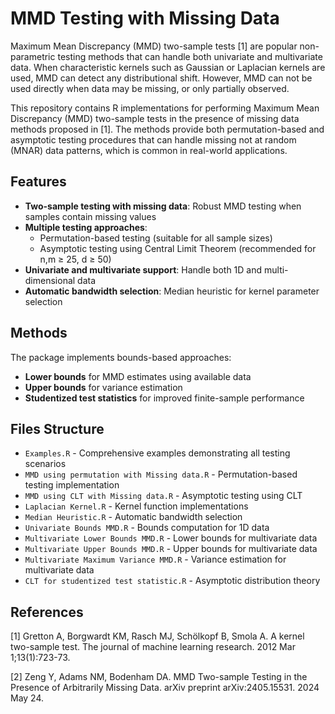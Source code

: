 # MMD Testing with Missing Data

Maximum Mean Discrepancy (MMD) two-sample tests [1] are popular non-parametric testing methods that can handle both univariate and multivariate data. When characteristic kernels such as Gaussian or Laplacian kernels are used, MMD can detect any distributional shift. However, MMD can not be used directly when data may be missing, or only partially observed. 

This repository contains R implementations for performing Maximum Mean Discrepancy (MMD) two-sample tests in the presence of missing data methods proposed in [1]. The methods provide both permutation-based and asymptotic testing procedures that can handle missing not at random (MNAR) data patterns, which is common in real-world applications.

## Features

- **Two-sample testing with missing data**: Robust MMD testing when samples contain missing values
- **Multiple testing approaches**: 
  - Permutation-based testing (suitable for all sample sizes)
  - Asymptotic testing using Central Limit Theorem (recommended for n,m ≥ 25, d ≥ 50)
- **Univariate and multivariate support**: Handle both 1D and multi-dimensional data
- **Automatic bandwidth selection**: Median heuristic for kernel parameter selection

## Methods

The package implements bounds-based approaches:
- **Lower bounds** for MMD estimates using available data
- **Upper bounds** for variance estimation
- **Studentized test statistics** for improved finite-sample performance

## Files Structure

- `Examples.R` - Comprehensive examples demonstrating all testing scenarios
- `MMD using permutation with Missing data.R` - Permutation-based testing implementation
- `MMD using CLT with Missing data.R` - Asymptotic testing using CLT
- `Laplacian Kernel.R` - Kernel function implementations
- `Median Heuristic.R` - Automatic bandwidth selection
- `Univariate Bounds MMD.R` - Bounds computation for 1D data
- `Multivariate Lower Bounds MMD.R` - Lower bounds for multivariate data
- `Multivariate Upper Bounds MMD.R` - Upper bounds for multivariate data
- `Multivariate Maximum Variance MMD.R` - Variance estimation for multivariate data
- `CLT for studentized test statistic.R` - Asymptotic distribution theory

## References

[1] Gretton A, Borgwardt KM, Rasch MJ, Schölkopf B, Smola A. A kernel two-sample test. The journal of machine learning research. 2012 Mar 1;13(1):723-73.

[2] Zeng Y, Adams NM, Bodenham DA. MMD Two-sample Testing in the Presence of Arbitrarily Missing Data. arXiv preprint arXiv:2405.15531. 2024 May 24.
